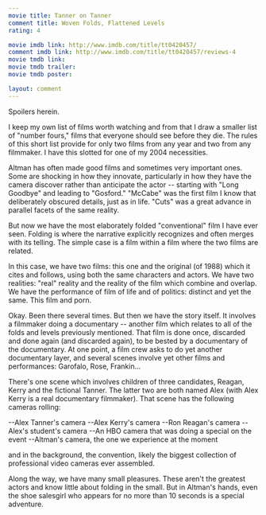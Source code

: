 ```yaml
---
movie title: Tanner on Tanner
comment title: Woven Folds, Flattened Levels
rating: 4

movie imdb link: http://www.imdb.com/title/tt0420457/
comment imdb link: http://www.imdb.com/title/tt0420457/reviews-4
movie tmdb link: 
movie tmdb trailer: 
movie tmdb poster: 

layout: comment
---
```


Spoilers herein.

I keep my own list of films worth watching and from that I draw a smaller list of "number fours," films that everyone should see before they die. The rules of this short list provide for only two films from any year and two from any filmmaker. I have this slotted for one of my 2004 necessities.

Altman has often made good films and sometimes very important ones. Some are shocking in how they innovate, particularly in how they have the camera discover rather than anticipate the actor -- starting with "Long Goodbye" and leading to "Gosford." "McCabe" was the first film I know that deliberately obscured details, just as in life. "Cuts" was a great advance in parallel facets of the same reality.

But now we have the most elaborately folded "conventional" film I have ever seen. Folding is where the narrative explicitly recognizes and often merges with its telling. The simple case is a film within a film where the two films are related.

In this case, we have two films: this one and the original (of 1988) which it cites and follows, using both the same characters and actors. We have two realities: "real" reality and the reality of the film which combine and overlap. We have the performance of film of life and of politics: distinct and yet the same. This film and porn.

Okay. Been there several times. But then we have the story itself. It involves a filmmaker doing a documentary -- another film which relates to all of the folds and levels previously mentioned. That film is done once, discarded and done again (and discarded again), to be bested by a documentary of the documentary. At one point, a film crew asks to do yet another documentary layer, and several scenes involve yet other films and performances: Garofalo, Rose, Frankin... 

There's one scene which involves children of three candidates, Reagan, Kerry and the fictional Tanner. The latter two are both named Alex (with Alex Kerry is a real documentary filmmaker). That scene has the following cameras rolling:

--Alex Tanner's camera --Alex Kerry's camera --Ron Reagan's camera --Alex's student's camera --An HBO camera that was doing a special on the event --Altman's camera, the one we experience at the moment

and in the background, the convention, likely the biggest collection of professional video cameras ever assembled.

Along the way, we have many small pleasures. These aren't the greatest actors and know little about folding in the small. But in Altman's hands, even the shoe salesgirl who appears for no more than 10 seconds is a special adventure.
